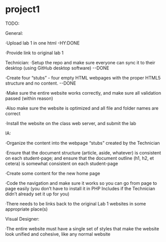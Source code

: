 # project1
TODO:

General:

·Upload lab 1 in one html 
  -HY:DONE
  
·Provide link to original lab 1
  
Technician:
·Setup the repo and make sure everyone can sync it to their desktop (using GitHub desktop software) --DONE

·Create four “stubs” - four empty HTML webpages with the proper HTML5 structure and no content. --DONE

·Make sure the entire website works correctly, and make sure all validation passed (within reason)

·Also make sure the website is optimized and all file and folder names are correct

·Install the website on the class web server, and submit the lab


IA: 

·Organize the content into the webpage “stubs” created by the Technician

·Ensure that the document structure (article, aside, whatever) is consistent on each student-page; and ensure that the document outline (h1, h2, et cetera) is somewhat consistent on each student-page

·Create some content for the new home page

·Code the navigation and make sure it works so you can go from page to page easily (you don’t have to install it in PHP Includes if the Technician didn’t already set it up for you)

·There needs to be links back to the original Lab 1 websites in some appropriate place(s)


Visual Designer:

·The entire website must have a single set of styles that make the website look unified and cohesive, like any normal website
